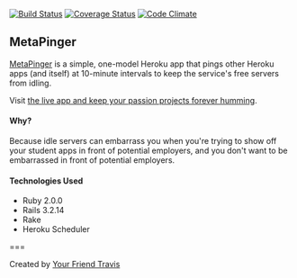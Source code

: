 [![Build Status](https://travis-ci.org/vanderhoop/meta_pinger.svg?branch=master)](https://travis-ci.org/vanderhoop/meta_pinger)
[![Coverage Status](https://coveralls.io/repos/vanderhoop/meta_pinger/badge.svg?branch=master)](https://coveralls.io/r/vanderhoop/meta_pinger?branch=master)
[![Code Climate](https://codeclimate.com/github/vanderhoop/meta_pinger/badges/gpa.svg)](https://codeclimate.com/github/vanderhoop/meta_pinger)

## MetaPinger

[MetaPinger](http://metapinger.herokuapp.com/) is a simple, one-model Heroku app that pings other Heroku apps (and itself) at 10-minute intervals to keep the service's free servers from idling.

Visit [the live app and keep your passion projects forever humming](http://metapinger.herokuapp.com/).

#### Why?
Because idle servers can embarrass you when you're trying to show off your student apps in front of potential employers, and you don't want to be embarrassed in front of potential employers.

#### Technologies Used

- Ruby 2.0.0
- Rails 3.2.14
- Rake 
- Heroku Scheduler

===

Created by [Your Friend Travis](http://yourfriendtravis.com)
